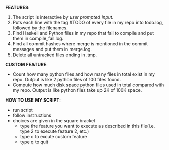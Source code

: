 **FEATURES**:
1. The script is interactive by *user prompted input*.
2. Puts each line with the tag #TODO of every file in my repo into todo.log,
followed by the filenames.
3. Find Haskell and Python files in my repo that fail to compile and put them 
in compile_fail.log.
4. Find all commit hashes where merge is mentioned in the commit messages and 
put them in merge.log.
6. Delete all untracked files ending in .tmp.



**CUSTOM FEATURE**:
* Count how many python files and how many files in total exist in my repo.
Output is like 2 python files of 100 files found.
* Compute how much disk space python files used in total compared with my repo.
Output is like python files take up 2K of 100K space.



**HOW TO USE MY SCRIPT**:
* run script
* follow instructions
* choices are given in the square bracket
    * type the feature you want to execute as described in this file(i.e. type
 2 to execute feature 2, etc.)
    * type c to excute custom feature
    * type q to quit

